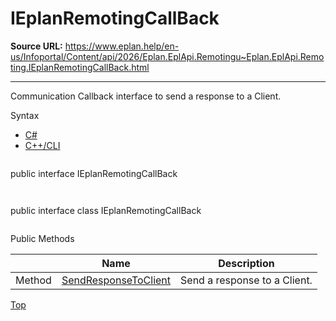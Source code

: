 # IEplanRemotingCallBack

**Source URL:** https://www.eplan.help/en-us/Infoportal/Content/api/2026/Eplan.EplApi.Remotingu~Eplan.EplApi.Remoting.IEplanRemotingCallBack.html

---

Communication Callback interface to send a response to a Client.

Syntax

- [C#](#i-syntax-CS)
- [C++/CLI](#i-syntax-CPP2005)

```
```
public interface IEplanRemotingCallBack
```
```

```
```
public interface class IEplanRemotingCallBack
```
```






Public Methods

|  | Name | Description |
| --- | --- | --- |
| Method | [SendResponseToClient](Eplan.EplApi.Remotingu~Eplan.EplApi.Remoting.IEplanRemotingCallBack~SendResponseToClient.html) | Send a response to a Client. |

[Top](#top)
